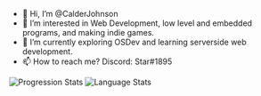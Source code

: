- 👋 Hi, I’m @CalderJohnson
- 👀 I’m interested in Web Development, low level and embedded programs, and making indie games.
- 🌱 I’m currently exploring OSDev and learning serverside web development.
- 📫 How to reach me? Discord: Star#1895

![Progression Stats](https://github-readme-stats.vercel.app/api?username=CalderJohnson&theme=radical)
![Language Stats](https://github-readme-stats.vercel.app/api/top-langs?username=CalderJohnson&show_icons=true&locale=en&layout=compact)

<!---
CalderJohnson/CalderJohnson is a ✨ special ✨ repository because its `README.md` (this file) appears on your GitHub profile.
You can click the Preview link to take a look at your changes
--->

